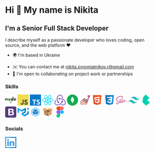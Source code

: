 # Hi 👋 My name is Nikita

## I'm a Senior Full Stack Developer

I describe myself as a passionate developer who loves coding, open source, and the web platform ❤️

- 🌍 I'm based in Ukraine
<!-- - 🖥️  See my portfolio at [www.aliev.tech](http://aliev.tech) -->
- ✉️ You can contact me at [nikita.syromiatnikov.r@gmail.com](nikita.syromiatnikov.r@gmail.com)
- 🤝 I'm open to collaborating on project work or partnerships

### Skills

<p align="left">
<a href="https://nodejs.org/en/" target="_blank" rel="noreferrer"><img src="./assets/node.svg" width="36" height="36" alt="NODE" /></a>
<a href="https://developer.mozilla.org/en-US/docs/Web/JavaScript" target="_blank" rel="noreferrer"><img src="./assets/js.svg" width="36" height="36" alt="JS" /></a>
<a href="https://www.typescriptlang.org/" target="_blank" rel="noreferrer"><img src="./assets/ts.svg" width="36" height="36" alt="TS" /></a>
<a href="https://reactjs.org/" target="_blank" rel="noreferrer"><img src="./assets/react.svg" width="36" height="36" alt="REACT" /></a>
<a href="https://redux.js.org/" target="_blank" rel="noreferrer"><img src="./assets/redux.svg" width="36" height="36" alt="REDUX" /></a>
<a href="https://www.mongodb.com/" target="_blank" rel="noreferrer"><img src="./assets/mongo.svg" width="36" height="36" alt="MONGO" /></a>
<a href="https://styled-components.com/" target="_blank" rel="noreferrer"><img src="./assets/sc.svg" width="36" height="36" alt="ST" /></a>  
<a href="https://html5.org/" target="_blank" rel="noreferrer"><img src="./assets/html.svg" width="36" height="36" alt="HTML5" /></a>
<a href="https://www.w3schools.com/css/" target="_blank" rel="noreferrer"><img src="./assets/css.svg" width="36" height="36" alt="CSS3" /></a>
<a href="https://sass-lang.com/" target="_blank" rel="noreferrer"><img src="./assets/sass.svg" width="36" height="36" alt="SASS" /></a>
<a href="https://tailwindcss.com/" target="_blank" rel="noreferrer"><img src="./assets/tlw.svg" width="36" height="36" alt="TAILWINDCSS" /></a>
<a href="https://bulma.io/" target="_blank" rel="noreferrer"><img src="./assets/blm.svg" width="36" height="36" alt="BULMA" /></a>
<a href="https://getbootstrap.com/" target="_blank" rel="noreferrer"><img src="./assets/bts.svg" width="36" height="36" alt="BOOTSTRAP" /></a>
<a href="https://mui.com/" target="_blank" rel="noreferrer"><img src="./assets/mui.svg" width="36" height="36" alt="MUI" /></a>
<a href="https://webpack.js.org/" target="_blank" rel="noreferrer"><img src="./assets/webp.svg" width="36" height="36" alt="WEBPACK" /></a>
<a href="https://parceljs.org/" target="_blank" rel="noreferrer"><img src="./assets/prcl.svg" width="36" height="36" alt="PARCEL" /></a>
<a href="https://www.figma.com/about/" target="_blank" rel="noreferrer"><img src="./assets/fg.svg" width="36" height="36" alt="FIGMA" /></a>

### Socials

<p align="left"> 
  <a href="www.linkedin.com/in/nikita-syromiatnikov" target="_blank" rel="noreferrer"><img src="./assets/lnkd.svg" width="36" height="36" alt="Linkedin" /></a>
</p>
